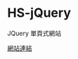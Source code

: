 # HS-jQuery

<p>JQuery 單頁式網站</p>

<p><a href="https://calvin-edoc.github.io/HS-jQuery/" rel="nofollow">網站連結</a></p>
